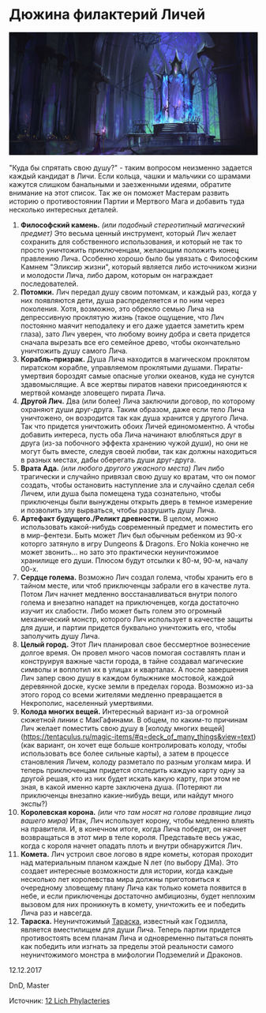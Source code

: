 # Дюжина филактерий Личей

![](archive/img/articles/12_Lich_Phylacteries.jpg)

<p class='description'>
  "Куда бы спрятать свою душу?" - таким вопросом неизменно задается каждый кандидат в Личи. Если кольца, чашки и мальчики со шрамами кажутся слишком банальными и заезженными идеями, обратите внимание на этот список. Так же он поможет Мастерам развить историю о противостоянии Партии и Мертвого Мага и добавить туда несколько интересных деталей.
</p>

 1. __Философский камень.__ _(или подобный стереотипный магический предмет)_  Это весьма ценный инструмент, который Лич желает сохранить для собственного использования, и который не так то просто уничтожить приключенцам, желающим положить конец правлению Лича. Особенно хорошо было бы увязать с Философским Камнем  "Эликсир жизни", который является либо источником жизни и молодости Лича, либо даром, которым он награждает последователей.
 1. __Потомки.__ Лич передал душу своим потомкам, и каждый раз, когда у них появляются дети, душа распределяется и по ним через поколения. Хотя, возможно, это обрекло семью Лича на депрессивную проклятую жизнь (такое ощущение, что Лич постоянно маячит неподалеку и его даже удается заметить крем глаза), зато Лич уверен, что любому воину добра и света придется сначала вырезать все его семейное древо, чтобы окончательно уничтожить душу самого Лича.
 1. __Корабль-призрак.__ Душа Лича находится в магическом проклятом пиратском корабле, управляемом проклятыми душами. Пираты-умертвия бороздят самые опасные уголки океанов, куда не сунутся здавомыслящие.
А все жертвы пиратов навеки присоединяются к мертвой команде зловещего пирата Лича.
 1. __Другой Лич.__ Два (или более) Лича заключили договор, по которому охраняют души друг-друга. Таким образом, даже если тело Лича уничтожено, он возродится так как душа хранится у другого Лича. Так что придется уничтожить обоих Личей единомоментно. А чтобы добавить интереса, пусть оба Лича начинают влюбляться друг в друга (из-за побочного эффекта хранению чужой души), но они не могут быть вместе, следуя своей любви, так как должны находиться в разных местах, дабы оберегать души друг-друга.
 1. __Врата Ада.__ _(или любого другого ужасного места)_ Лич либо трагически и случайно привязал свою душу ко вратам, что он помог создать, чтобы остановить наступление зла и случайно сделал себя Личем, или душа была помещена туда сознательно, чтобы приключенцы были вынуждены открыть дверь в темное измерение и позволить злу вырваться, чтобы разрушить душу Лича.
 1. __Артефакт будущего./Реликт древности.__ В целом, можно использовать какой-нибудь современный предмет и поместить его в мир-фентези. Быть может Лич был обычным ребенком из 90-х которго затянуло в игру Dungeons & Dragons. Его Nokia конечно не может звонить... но зато это практически неуничтожимое хранилище его души. Плюсом будут отсылки к 80-м, 90-м, началу 00-х.
 1. __Сердце голема.__ Возможно Лич создал голема, чтобы хранить его в тайном месте, или чтоб приключенцы забрали его в качестве лута. Потом Лич начнет медленно восстанавливаться внутри полого голема и внезапно нападет на приключенцев,  когда достаточно изучит их слабости. Либо может быть голем это огромный механический монстр, которого Лич использует в качестве защиты для души, и партии придется буквально уничтожить его, чтобы заполучить душу Лича.
 1. __Целый город.__ Этот Лич планировал свое бессмертное вознесение долгое время. Он провел много часов помогая составлять план и конструируя важные части города, в тайне создавал магические символы и воплотил их в улицах и кварталах. А после завершения Лич запер свою душу в каждом булыжнике мостовой, каждой деревянной доске, куске земли в пределах города. Возможно из-за этого город со всеми жителями медленно превращается в Некрополис, населенный умертвиями.
 1. __Колода многих вещей.__ Интересный вариант из-за огромной сюжетной линии с МакГафинами. В общем, по каким-то причинам Лич желает поместить свою душу в [колоду многих вещей] (https://tentaculus.ru/magic-items/#q=deck_of_many_things&view=text)  (как вариант, он хочет еще больше контролировать колоду, чтобы использовать все более сильные карты), а затем в процессе становления Личем, колоду разметало по разным уголкам мира. И теперь приключенцам придется отследить каждую карту одну за другой решая, кто из них будет искать какую карту, при этом не зная, в какой именно карте заключена душа. (Потеряют ли приключенцы внезапно какие-нибудь вещи, или найдут много экспы?)
 1. __Королевская корона.__ _(или что там носят на голове  правящие лица вашего мира)_ Итак, Лич использует корону, чтобы медленно влиять на правителя. И, в конечном итоге, когда Лича победят, он начнет возвращаться в этот мир в теле короля. Представьте весь ужас, когда с короля начнет опадать плоть и внутри обнаружится Лич.
 1. __Комета.__ Лич устроил свое логово в ядре кометы, которая проходит над материальным планом каждые N лет (по выбору ДМа). Это создает интересные возможности для истории, когда каждые несколько лет королевства мира должны приготовиться к очередному зловещему плану Лича как только комета появится в небе, и если приключенцы достаточно амбициозны, будет неплохим вызовом для них проникнуть в комету, уничтожить ее и победить Лича раз и навсегда.
 1. __Тараска.__ Неуничтожимый [Тараска](https://tentaculus.ru/monsters/#q=tarrasque), известный как Годзилла, является вместилищем для души Лича. Теперь партии придется противостоять всем планам Лича и одновременно пытаться понять как победить или изгнать за пределы этой реальности самого неуничтожимого монстра в мифологии Подземелий и Драконов.


<p class='date noRedString'>12.12.2017</p>
<p class='hashtags'>DnD, Master</p>
<p class='noRedString'>Источник: <a href='http://lawfulgoodness.tumblr.com/post/163676661994/12-lich-phylacteries'>12 Lich Phylacteries</a></p>
